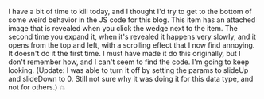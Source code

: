 I have a bit of time to kill today, and I thought I'd try to get to the bottom of some weird behavior in the JS code for this blog. This item has an attached image that is revealed when you click the wedge next to the item. The second time you expand it, when it's revealed it happens very slowly, and it opens from the top and left, with a scrolling effect that I now find annoying. It doesn't do it the first time. I must have made it do this originally, but I don't remember how, and I can't seem to find the code. I'm going to keep looking. (Update: I was able to turn it off by setting the params to slideUp and slideDown to 0. Still not sure why it was doing it for this data type, and not for others.) :boom:
